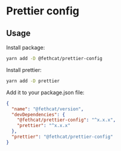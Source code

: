 # Prettier config

## Usage

Install package:

```bash
yarn add -D @fethcat/prettier-config
```

Install prettier:

```bash
yarn add -D prettier
```

Add it to your package.json file:

```json
{
  "name": "@fethcat/version",
  "devDependencies": {
    "@fethcat/prettier-config": "^x.x.x",
    "prettier": "^x.x.x"
  },
  "prettier": "@fethcat/prettier-config"
}
```
